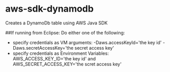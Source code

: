 # aws-sdk-dynamodb
Creates a DynamoDb table using AWS Java SDK

##If running from Eclipse:
Do either one of the following:
- specify credentials as VM arguments: -Daws.accessKeyId='the key id' -Daws.secretAccessKey='the secret access key'
- specify credentials as Environment Variables: AWS_ACCESS_KEY_ID='the key id' and AWS_SECRET_ACCESS_KEY='the scret access key'
